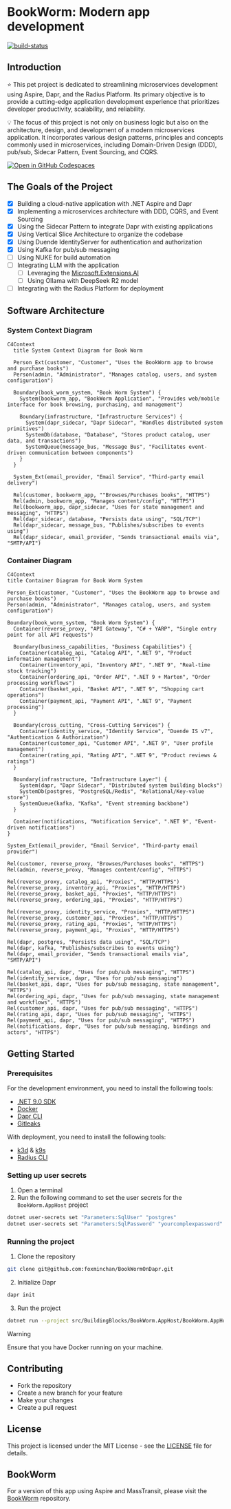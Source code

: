 # BookWorm: Modern app development

<a href="https://github.com/foxminchan/BookWormOnDapr/blob/main/LICENSE">
	<img alt="build-status" src="https://img.shields.io/github/license/foxminchan/BookWormOnDapr?color=%234275f5&style=flat-square" />
</a>

## Introduction

⭐ This pet project is dedicated to streamlining microservices development using Aspire, Dapr, and the Radius Platform. Its primary objective is to provide a cutting-edge application development experience that prioritizes developer productivity, scalability, and reliability.

💡 The focus of this project is not only on business logic but also on the architecture, design, and development of a modern microservices application. It incorporates various design patterns, principles and concepts commonly used in microservices, including Domain-Driven Design (DDD), pub/sub, Sidecar Pattern, Event Sourcing, and CQRS.

<div>
  <a href="https://codespaces.new/foxminchan/BookWormOnDapr?quickstart=1">
    <img alt="Open in GitHub Codespaces" src="https://github.com/codespaces/badge.svg">
  </a>
</div>

## The Goals of the Project

- [x] Building a cloud-native application with .NET Aspire and Dapr
- [x] Implementing a microservices architecture with DDD, CQRS, and Event Sourcing
- [x] Using the Sidecar Pattern to integrate Dapr with existing applications
- [x] Using Vertical Slice Architecture to organize the codebase
- [x] Using Duende IdentityServer for authentication and authorization
- [x] Using Kafka for pub/sub messaging
- [ ] Using NUKE for build automation
- [ ] Integrating LLM with the application
  - [ ] Leveraging the [Microsoft.Extensions.AI](https://learn.microsoft.com/en-us/dotnet/ai/ai-extensions)
  - [ ] Using Ollama with DeepSeek R2 model
- [ ] Integrating with the Radius Platform for deployment

## Software Architecture

### System Context Diagram

```mermaid
C4Context
  title System Context Diagram for Book Worm

  Person_Ext(customer, "Customer", "Uses the BookWorm app to browse and purchase books")
  Person(admin, "Administrator", "Manages catalog, users, and system configuration")

  Boundary(book_worm_system, "Book Worm System") {
    System(bookworm_app, "BookWorm Application", "Provides web/mobile interface for book browsing, purchasing, and management")

    Boundary(infrastructure, "Infrastructure Services") {
      System(dapr_sidecar, "Dapr Sidecar", "Handles distributed system primitives")
      SystemDb(database, "Database", "Stores product catalog, user data, and transactions")
      SystemQueue(message_bus, "Message Bus", "Facilitates event-driven communication between components")
    }
  }

  System_Ext(email_provider, "Email Service", "Third-party email delivery")

  Rel(customer, bookworm_app, ""Browses/Purchases books", "HTTPS")
  Rel(admin, bookworm_app, "Manages content/config", "HTTPS")
  Rel(bookworm_app, dapr_sidecar, "Uses for state management and messaging", "HTTPS")
  Rel(dapr_sidecar, database, "Persists data using", "SQL/TCP")
  Rel(dapr_sidecar, message_bus, "Publishes/subscribes to events using")
  Rel(dapr_sidecar, email_provider, "Sends transactional emails via", "SMTP/API")
```

### Container Diagram

```mermaid
C4Context
title Container Diagram for Book Worm System

Person_Ext(customer, "Customer", "Uses the BookWorm app to browse and purchase books")
Person(admin, "Administrator", "Manages catalog, users, and system configuration")

Boundary(book_worm_system, "Book Worm System") {
  Container(reverse_proxy, "API Gateway", "C# + YARP", "Single entry point for all API requests")

  Boundary(business_capabilities, "Business Capabilities") {
    Container(catalog_api, "Catalog API", ".NET 9", "Product information management")
    Container(inventory_api, "Inventory API", ".NET 9", "Real-time stock tracking")
    Container(ordering_api, "Order API", ".NET 9 + Marten", "Order processing workflows")
    Container(basket_api, "Basket API", ".NET 9", "Shopping cart operations")
    Container(payment_api, "Payment API", ".NET 9", "Payment processing")
  }

  Boundary(cross_cutting, "Cross-Cutting Services") {
    Container(identity_service, "Identity Service", "Duende IS v7", "Authentication & Authorization")
    Container(customer_api, "Customer API", ".NET 9", "User profile management")
    Container(rating_api, "Rating API", ".NET 9", "Product reviews & ratings")
  }

  Boundary(infrastructure, "Infrastructure Layer") {
    System(dapr, "Dapr Sidecar", "Distributed system building blocks")
    SystemDb(postgres, "PostgreSQL/Redis", "Relational/Key-value store")
    SystemQueue(kafka, "Kafka", "Event streaming backbone")
  }

  Container(notifications, "Notification Service", ".NET 9", "Event-driven notifications")
}

System_Ext(email_provider, "Email Service", "Third-party email provider")

Rel(customer, reverse_proxy, "Browses/Purchases books", "HTTPS")
Rel(admin, reverse_proxy, "Manages content/config", "HTTPS")

Rel(reverse_proxy, catalog_api, "Proxies", "HTTP/HTTPS")
Rel(reverse_proxy, inventory_api, "Proxies", "HTTP/HTTPS")
Rel(reverse_proxy, basket_api, "Proxies", "HTTP/HTTPS")
Rel(reverse_proxy, ordering_api, "Proxies", "HTTP/HTTPS")

Rel(reverse_proxy, identity_service, "Proxies", "HTTP/HTTPS")
Rel(reverse_proxy, customer_api, "Proxies", "HTTP/HTTPS")
Rel(reverse_proxy, rating_api, "Proxies", "HTTP/HTTPS")
Rel(reverse_proxy, payment_api, "Proxies", "HTTP/HTTPS")

Rel(dapr, postgres, "Persists data using", "SQL/TCP")
Rel(dapr, kafka, "Publishes/subscribes to events using")
Rel(dapr, email_provider, "Sends transactional emails via", "SMTP/API")

Rel(catalog_api, dapr, "Uses for pub/sub messaging", "HTTPS")
Rel(identity_service, dapr, "Uses for pub/sub messaging")
Rel(basket_api, dapr, "Uses for pub/sub messaging, state management", "HTTPS")
Rel(ordering_api, dapr, "Uses for pub/sub messaging, state management and workflows", "HTTPS")
Rel(customer_api, dapr, "Uses for pub/sub messaging", "HTTPS")
Rel(rating_api, dapr, "Uses for pub/sub messaging", "HTTPS")
Rel(payment_api, dapr, "Uses for pub/sub messaging", "HTTPS")
Rel(notifications, dapr, "Uses for pub/sub messaging, bindings and actors", "HTTPS")
```

## Getting Started

### Prerequisites

For the development environment, you need to install the following tools:

- [.NET 9.0 SDK](https://dotnet.microsoft.com/download/dotnet/9.0)
- [Docker](https://www.docker.com/products/docker-desktop)
- [Dapr CLI](https://docs.dapr.io/getting-started/install-dapr-cli/)
- [Gitleaks](https://gitleaks.io/)

With deployment, you need to install the following tools:

- [k3d](https://k3d.io/) & [k9s](https://k9scli.io/)
- [Radius CLI](https://docs.radapp.io/installation/)

### Setting up user secrets

1. Open a terminal
2. Run the following command to set the user secrets for the `BookWorm.AppHost` project

```bash
dotnet user-secrets set "Parameters:SqlUser" "postgres"
dotnet user-secrets set "Parameters:SqlPassword" "yourcomplexpassword"
```

### Running the project

1. Clone the repository

```bash
git clone git@github.com:foxminchan/BookWormOnDapr.git
```

2. Initialize Dapr

```bash
dapr init
```

3. Run the project

```bash
dotnet run --project src/BuildingBlocks/BookWorm.AppHost/BookWorm.AppHost.csproj
```

> [!WARNING]
> Ensure that you have Docker running on your machine.

## Contributing

- Fork the repository
- Create a new branch for your feature
- Make your changes
- Create a pull request

## License

This project is licensed under the MIT License - see the [LICENSE](LICENSE) file for details.

## BookWorm

For a version of this app using Aspire and MassTransit, please visit the [BookWorm](https://github.com/foxminchan/BookWorm) repository.
